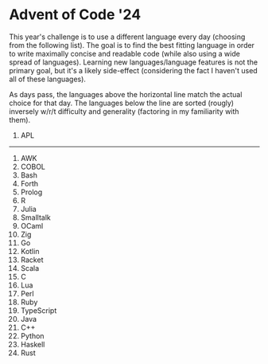 # Advent of Code '24

This year's challenge is to use a different language every day (choosing from the following list).
The goal is to find the best fitting language in order to write maximally concise and readable code (while also using a wide spread of languages).
Learning new languages/language features is not the primary goal, but it's a likely side-effect (considering the fact I haven't used all of these languages).

As days pass, the languages above the horizontal line match the actual choice for that day.
The languages below the line are sorted (rougly) inversely w/r/t difficulty and generality (factoring in my familiarity with them).

1. APL

---

1. AWK
1. COBOL
1. Bash
1. Forth
1. Prolog
1. R
1. Julia
1. Smalltalk
1. OCaml
1. Zig
1. Go
1. Kotlin
1. Racket
1. Scala
1. C
1. Lua
1. Perl
1. Ruby
1. TypeScript
1. Java
1. C++
1. Python
1. Haskell
1. Rust
